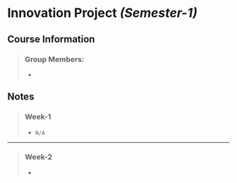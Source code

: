 # Innovation Project _(Semester-1)_

## Course Information 

> ### Group Members:
> -

## Notes

> ### Week-1
> - `N/A`

---

> ### Week-2 
> - 
